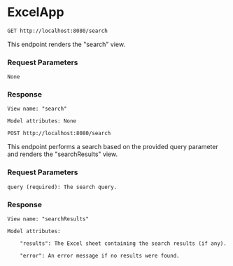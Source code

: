 # ExcelApp

```html
GET http://localhost:8080/search
```
This endpoint renders the "search" view.

### Request Parameters

    None

### Response

    View name: "search"

    Model attributes: None

```html
POST http://localhost:8080/search
```
This endpoint performs a search based on the provided query parameter and renders the "searchResults" view.

### Request Parameters

    query (required): The search query.

### Response

    View name: "searchResults"

    Model attributes:

        "results": The Excel sheet containing the search results (if any).

        "error": An error message if no results were found.
